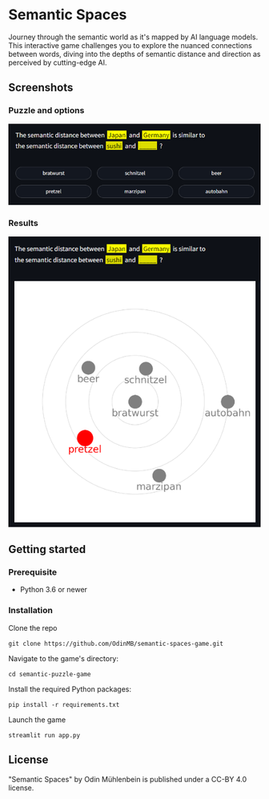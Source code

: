 # Semantic Spaces

Journey through the semantic world as it's mapped by AI language models. This interactive game challenges you to explore the nuanced connections between words, diving into the depths of semantic distance and direction as perceived by cutting-edge AI.

## Screenshots

### Puzzle and options

![Puzzle and options](img/screen1.png)

### Results

![Results](img/screen2.png)

## Getting started

### Prerequisite

- Python 3.6 or newer

### Installation

Clone the repo

    git clone https://github.com/OdinMB/semantic-spaces-game.git

Navigate to the game's directory:

    cd semantic-puzzle-game

Install the required Python packages:

    pip install -r requirements.txt

Launch the game

    streamlit run app.py

## License

"Semantic Spaces" by Odin Mühlenbein is published under a CC-BY 4.0 license.

